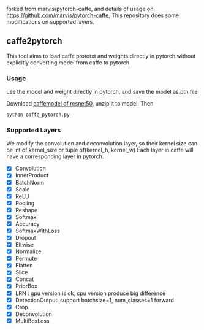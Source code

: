forked from marvis/pytorch-caffe, and details of usage on https://github.com/marvis/pytorch-caffe,
This repository does some modifications on supported layers.
## caffe2pytorch
This tool aims to load caffe prototxt and weights directly in pytorch without explicitly converting model from caffe to pytorch.

### Usage
use the model and weight directly in pytorch, and save the model as.pth file

Download [caffemodel of resnet50](https://pan.baidu.com/s/1YnvN8Hy9cZLqFtKPqs4X-g), unzip it to model.
Then
```
python caffe_pytorch.py
```
### Supported Layers
We modify the convolution and deconvolution layer, so their kernel size can be int of kernel_size or tuple of(kernel_h, kernel_w)
Each layer in caffe will have a corresponding layer in pytorch. 
- [x] Convolution
- [x] InnerProduct
- [x] BatchNorm
- [x] Scale
- [x] ReLU
- [x] Pooling
- [x] Reshape
- [x] Softmax
- [x] Accuracy
- [x] SoftmaxWithLoss
- [x] Dropout
- [x] Eltwise
- [x] Normalize
- [x] Permute
- [x] Flatten
- [x] Slice
- [x] Concat
- [x] PriorBox
- [x] LRN : gpu version is ok, cpu version produce big difference
- [x] DetectionOutput: support batchsize=1, num_classes=1 forward
- [x] Crop
- [x] Deconvolution
- [x] MultiBoxLoss
